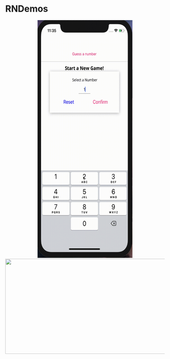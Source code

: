# RNDemos

<center class="half">
    <img src="https://github.com/StevenZhang0116/RNDemos/blob/main/Demos/Demo1.gif" width = "300" height = "750" /> <img   src="https://github.com/StevenZhang0116/RNDemos/blob/main/Demos/Demo2.gif" width = "750" height = "300" /> 
</center>


